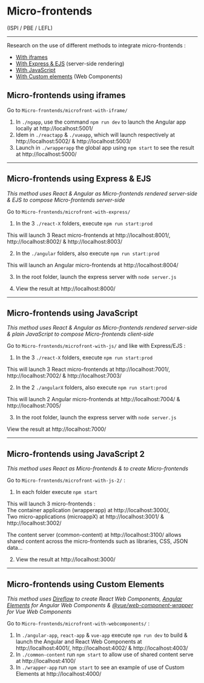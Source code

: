 # Micro-frontends

(ISPI / PBE / LEFL)

---

Research on the use of different methods to integrate micro-frontends :

- [With iframes](#micro-frontends-using-iframes)
- [With Express & EJS](#micro-frontends-using-express--ejs) (server-side rendering)
- [With JavaScript](#micro-frontends-using-javascript)
- [With Custom elements](#micro-frontends-using-custom-elements) (Web Components)

## Micro-frontends using iframes

Go to `Micro-frontends/microfront-with-iframe/`

1. In `./ngapp`, use the command `npm run dev` to launch the Angular app locally at http://localhost:5001/
2. Idem in `./reactapp` & `./vueapp`, which will launch respectively at http://localhost:5002/ & http://localhost:5003/
3. Launch in `./wrapperapp` the global app using `npm start` to see the result at http://localhost:5000/

---

## Micro-frontends using Express & EJS

_This method uses React & Angular as Micro-frontends rendered server-side & EJS to compose Micro-frontends server-side_

Go to `Micro-frontends/microfront-with-express/`

1. In the 3 `./react-X` folders, execute `npm run start:prod`

This will launch 3 React micro-frontends at http://localhost:8001/, http://localhost:8002/ & http://localhost:8003/

2. In the `./angular` folders, also execute `npm run start:prod`

This will launch an Angular micro-frontends at http://localhost:8004/

3. In the root folder, launch the express server with `node server.js`

4. View the result at http://localhost:8000/

---

## Micro-frontends using JavaScript

_This method uses React & Angular as Micro-frontends rendered server-side & plain JavaScript to compose Micro-frontends client-side_

Go to `Micro-frontends/microfront-with-js/` and like with Express/EJS :

1. In the 3 `./react-X` folders, execute `npm run start:prod`

This will launch 3 React micro-frontends at http://localhost:7001/, http://localhost:7002/ & http://localhost:7003/

2. In the 2 `./angularX` folders, also execute `npm run start:prod`

This will launch 2 Angular micro-frontends at http://localhost:7004/ & http://localhost:7005/

3. In the root folder, launch the express server with `node server.js`

View the result at http://localhost:7000/

---

## Micro-frontends using JavaScript 2

_This method uses React as Micro-frontends & to create Micro-frontends_

Go to `Micro-frontends/microfront-with-js-2/` :

1. In each folder execute `npm start`

This will launch 3 micro-frontends :  
The container application (wrapperapp) at http://localhost:3000/,  
Two micro-applications (microappX) at http://localhost:3001/ & http://localhost:3002/

The content server (common-content) at http://localhost:3100/ allows shared content across the micro-frontends such as libraries, CSS, JSON data...

2. View the result at http://localhost:3000/

---

## Micro-frontends using Custom Elements

_This method uses [Direflow](https://direflow.io/) to create React Web Components, [Angular Elements](https://angular.io/guide/elements) for Angular Web Components & [@vue/web-component-wrapper](https://github.com/vuejs/vue-web-component-wrapper) for Vue Web Components_

Go to `Micro-frontends/microfront-with-webcomponents/` :

1. In `./angular-app`, `react-app` & `vue-app` execute `npm run dev` to build & launch the Angular and React Web Components at http://localhost:4001/, http://localhost:4002/ & http://localhost:4003/
2. In `./common-content` run `npm start` to allow use of shared content serve at http://localhost:4100/
3. In `./wrapper-app` run `npm start` to see an example of use of Custom Elements at http://localhost:4000/
